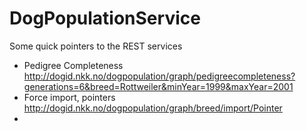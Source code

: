 DogPopulationService
====================


Some quick pointers to the REST services

* Pedigree Completeness  http://dogid.nkk.no/dogpopulation/graph/pedigreecompleteness?generations=6&breed=Rottweiler&minYear=1999&maxYear=2001
* Force import, pointers  http://dogid.nkk.no/dogpopulation/graph/breed/import/Pointer
* 
